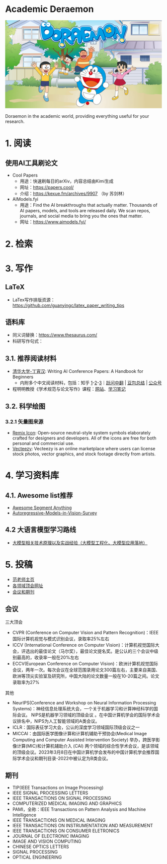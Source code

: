 # Academic Deraemon

   <p align="center">
      <img src="./assets/Deraemon-teaser.png"/> <br />
   </p>

Doraemon in the academic world, providing everything useful for your research.

# 1. 阅读

## 使用AI工具刷论文
- Cool Papers
   - 用途：快速刷每日的arXiv，内容总结由Kimi生成
   - 网址：https://papers.cool/
   - 介绍：https://kexue.fm/archives/9907 （by 苏剑林）
- AIModels.fyi
   - 用途：Find the AI breakthroughs that actually matter. Thousands of AI papers, models, and tools are released daily. We scan repos, journals, and social media to bring you the ones that matter.
   - 网址：https://www.aimodels.fyi/

# 2. 检索


# 3. 写作

## LaTeX

- LaTex写作排版资源：https://github.com/guanyingc/latex_paper_writing_tips

## 语料库

- 同义词替换：https://www.thesaurus.com/
- 科研写作句式：

## 3.1. 推荐阅读材料

- [清华大学-丁宵汉](https://github.com/hzwer/WritingAIPaper): Writing AI Conference Papers: A Handbook for Beginners
    - 内附多个中文阅读材料，包括：知乎 [1](https://zhuanlan.zhihu.com/p/593195527)-[2](https://zhuanlan.zhihu.com/p/639732057)-[3](https://zhuanlan.zhihu.com/p/627032371)｜[跃问中翻](https://yuewen.cn/share/145749938443137024?utm_source=share&utm_content=web_linkcopy&version=2) | [豆包总结](https://www.doubao.com/thread/w750d882cf0af6419) | [公众号](https://mp.weixin.qq.com/s/MjeBZDV6xapuA_L6ODpVcA)
- 程明明教授《学术规范与论文写作》课程：[网站](https://mmcheng.net/writing/)、[学习笔记](./docs/academic-criterion-and-scientific-paper-writing)

## 3.2. 科学绘图

### 3.2.1 矢量图来源

- [Remix Icon](https://remixicon.com/): Open-source neutral-style system symbols elaborately crafted for designers and developers. All of the icons are free for both personal and commercial use.
- [Vecteezy](https://www.vecteezy.com/): Vecteezy is an online marketplace where users can license stock photos, vector graphics, and stock footage directly from artists.

# 4. 学习资料库

## 4.1. Awesome list推荐

- [Awesome Segment Anything ](https://github.com/Hedlen/awesome-segment-anything)
- [Autoregressive-Models-in-Vision-Survey](https://github.com/ChaofanTao/Autoregressive-Models-in-Vision-Survey)

## 4.2 大语言模型学习路线

- [大模型相关技术原理以及实战经验（大模型工程化、大模型应用落地）](https://github.com/liguodongiot/llm-action)

# 5. 投稿
- [范老师主页](https://dengpingfan.github.io/pages/Accept.html)
- [各领域顶会网址](https://research.com/conference-rankings/computer-science/computer-vision)
- [会议和期刊](https://www.ccf.org.cn/Academic_Evaluation/By_category/)
## 会议
三大顶会
- CVPR (Conference on Computer Vision and Pattern Recognition)：IEEE国际计算机视觉与模式识别会议，录取率25%左右
- ICCV (International Conference on Computer Vision)：计算机视觉国际大会，评选出的最佳论文（马尔奖），最佳论文提名奖。是公认的三个会议中级别最高的，收录率一般在20%左右
- ECCV(European Conference on Computer Vision)：欧洲计算机视觉国际会议，两年一次。每次会议在全球范围录用论文300篇左右，主要来自美国、欧洲等顶尖实验室及研究所，中国大陆的论文数量一般在10-20篇之间。论文录取率为27%
  
其他
- NeurIPS(Conference and Workshop on Neural Information Processing Systems)：神经信息处理系统大会，一个关于机器学习和计算神经科学的国际会议。
NIPS是机器学习领域的顶级会议 。在中国计算机学会的国际学术会议排名中，NIPS为人工智能领域的A类会议。
- ICLR：国际表征学习大会，公认的深度学习领域国际顶级会议之一
- MICCAI：由国际医学图像计算和计算机辅助干预协会(Medical Image Computing and Computer Assisted Intervention Society) 举办，跨医学影像计算(MIC)和计算机辅助介入 (CAI) 两个领域的综合性学术会议，是该领域的顶级会议。2023年3月8日在中国计算机学会发布的中国计算机学会推荐国际学术会议和期刊目录-2022中被认定为B类会议。

## 期刊
- TIP(IEEE Transactions on Image Processing)
- IEEE SIGNAL PROCESSING LETTERS
- IEEE TRANSACTIONS ON SIGNAL PROCESSING
- COMPUTERIZED MEDICAL IMAGING AND GRAPHICS
- PAMI，全称：IEEE Transactions on Pattern Analysis and Machine Intelligence
- IEEE TRANSACTIONS ON MEDICAL IMAGING
- IEEE TRANSACTIONS ON INSTRUMENTATION AND MEASUREMENT
- IEEE TRANSACTIONS ON CONSUMER ELETRONICS
- JOURNAL OF ELECTRONIC IMAGING
- IMAGE AND VISION COMPUTING
- CHINESE OPTICS LETTERS
- SIGNAL PROCESSING
- OPTICAL ENGINEERING







